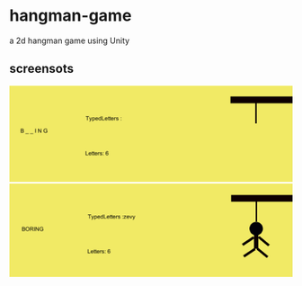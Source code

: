 # hangman-game
a 2d hangman game using Unity

## screensots

![](https://github.com/Karthikeyank47/hangman-game/blob/master/Capture2.PNG)
![](https://github.com/Karthikeyank47/hangman-game/blob/master/Capture1.PNG)
